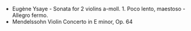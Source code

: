 - Eugène Ysaye - Sonata for 2 violins a-moll. 1. Poco lento, maestoso - Allegro fermo.
- Mendelssohn Violin Concerto in E minor, Op. 64